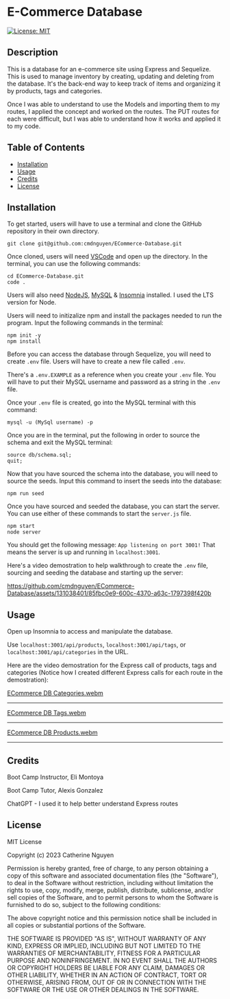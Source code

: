 # E-Commerce Database

[![License: MIT](https://img.shields.io/badge/License-MIT-yellow.svg)](https://opensource.org/licenses/MIT)

## Description

This is a database for an e-commerce site using Express and Sequelize. This is used to manage inventory by creating, updating and deleting from the database. It's the back-end way to keep track of items and organizing it by products, tags and categories.

Once I was able to understand to use the Models and importing them to my routes, I applied the concept and worked on the routes. The PUT routes for each were difficult, but I was able to understand how it works and applied it to my code.

## Table of Contents

- [Installation](#installation)
- [Usage](#usage)
- [Credits](#credits)
- [License](#license)

## Installation

To get started, users will have to use a terminal and clone the GitHub repository in their own directory.

	git clone git@github.com:cmdnguyen/ECommerce-Database.git

Once cloned, users will need [VSCode](https://code.visualstudio.com/download) and open up the directory. In the terminal, you can use the following commands:

	cd ECommerce-Database.git
	code .

Users will also need [NodeJS](https://nodejs.org/en), [MySQL](https://coding-boot-camp.github.io/full-stack/mysql/mysql-installation-guide) & [Insomnia](https://insomnia.rest/download) installed. I used the LTS version for Node.

Users will need to initizalize npm and install the packages needed to run the program. Input the following commands in the terminal:

	npm init -y
	npm install

Before you can access the database through Sequelize, you will need to create `.env` file. Users will have to create a new file called `.env`. 

There's a `.env.EXAMPLE` as a reference when you create your `.env` file. You will have to put their MySQL username and password as a string in the `.env` file.

Once your `.env` file is created, go into the MySQL terminal with this command:

    mysql -u (MySql username) -p

Once you are in the terminal, put the following in order to source the schema and exit the MySQL terminal:

    source db/schema.sql;
    quit;

Now that you have sourced the schema into the database, you will need to source the seeds. Input this command to insert the seeds into the database:

    npm run seed

Once you have sourced and seeded the database, you can start the server. You can use either of these commands to start the `server.js` file.

    npm start
    node server

You should get the following message: `App listening on port 3001!` That means the server is up and running in `localhost:3001`.

Here's a video demostration to help walkthrough to create the `.env` file, sourcing and seeding the database and starting up the server:


https://github.com/cmdnguyen/ECommerce-Database/assets/131038401/85fbc0e9-600c-4370-a63c-1797398f420b



## Usage

Open up Insomnia to access and manipulate the database. 

Use `localhost:3001/api/products`, `localhost:3001/api/tags`, or `localhost:3001/api/categories` in the URL.

Here are the video demostration for the Express call of products, tags and categories (Notice how I created different Express calls for each route in the demostration):

[ECommerce DB Categories.webm](https://github.com/cmdnguyen/ECommerce-Database/assets/131038401/5558461d-1dea-4d24-abc9-9e9d5e3cb99e)

---

[ECommerce DB Tags.webm](https://github.com/cmdnguyen/ECommerce-Database/assets/131038401/752d63c7-5724-4879-9cb5-45a3d79ea04c)

---

[ECommerce DB Products.webm](https://github.com/cmdnguyen/ECommerce-Database/assets/131038401/0acb638b-7f70-4f2d-99ca-d3178ff4d78b)

---

## Credits

Boot Camp Instructor, Eli Montoya

Boot Camp Tutor, Alexis Gonzalez

ChatGPT - I used it to help better understand Express routes

## License

MIT License

Copyright (c) 2023 Catherine Nguyen

Permission is hereby granted, free of charge, to any person obtaining a copy
of this software and associated documentation files (the "Software"), to deal
in the Software without restriction, including without limitation the rights
to use, copy, modify, merge, publish, distribute, sublicense, and/or sell
copies of the Software, and to permit persons to whom the Software is
furnished to do so, subject to the following conditions:

The above copyright notice and this permission notice shall be included in all
copies or substantial portions of the Software.

THE SOFTWARE IS PROVIDED "AS IS", WITHOUT WARRANTY OF ANY KIND, EXPRESS OR
IMPLIED, INCLUDING BUT NOT LIMITED TO THE WARRANTIES OF MERCHANTABILITY,
FITNESS FOR A PARTICULAR PURPOSE AND NONINFRINGEMENT. IN NO EVENT SHALL THE
AUTHORS OR COPYRIGHT HOLDERS BE LIABLE FOR ANY CLAIM, DAMAGES OR OTHER
LIABILITY, WHETHER IN AN ACTION OF CONTRACT, TORT OR OTHERWISE, ARISING FROM,
OUT OF OR IN CONNECTION WITH THE SOFTWARE OR THE USE OR OTHER DEALINGS IN THE
SOFTWARE.
